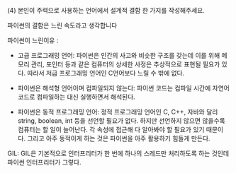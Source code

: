 (4) 본인이 주력으로 사용하는 언어에서 설계적 결함 한 가지를 작성해주세요.

파이썬의 결함은 느린 속도라고 생각합니다

파이썬이 느린이유 : 

* 고급 프로그래밍 언어: 파이썬은 인간의 사고와 비슷한 구조를 갖는데 이를 위해 메모리 관리, 포인터 등과 같은 컴퓨터의 상세한 사정은 추상적으로 표현될 필요가 있다. 따라서 저급 프로그래밍 언어인 C언어보다 느릴 수 밖에 없다.

* 파이썬은 해석형 언어이며 컴파일되지 않는다: 파이썬 코드는 컴파일 시간에 자연어 코드로 컴파일하는 대신 실행하면서 해석된다.

* 파이썬은 동적 프로그래밍 언어: 정적 프로그래밍 언어인 C, C++, 자바와 달리 string, boolean, int 등을 선언할 필요가 없다. 하지만 선언하지 않으면 않을수록 컴퓨터는 할 일이 늘어난다. 각 속성에 접근해 다 알아봐야 할 필요가 있기 때문이다. 그리고 아주 동적이게 하는 것은 파이썬을 아주 활용하기 힘들게 만든다.

GIL: GIL은 기본적으로 인터프리터가 한 번에 하나의 스레드만 처리하도록 하는 것인데 파이썬 인터프리터가 그렇다.
